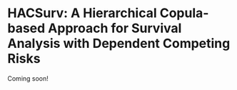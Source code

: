 # HACSurv: A Hierarchical Copula-based Approach for Survival Analysis with Dependent Competing Risks
Coming soon!
